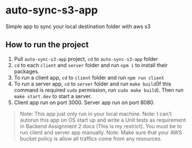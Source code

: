 # auto-sync-s3-app
Simple app to sync your local destination folder with aws s3

## How to run the project
1. Pull `auto-sync-s3-app` project, `cd` to `auto-sync-s3-app` folder
2. `cd` to each `client` and `server` folder and run `npm i` to install their packages.
2. To run a client app, `cd` to `client` folder and run `npm run client`
3. To run a server app, `cd` to `server` folder and run `make build`(If this command is required `sudo` permission, run `sudo make build`). Then run `make start.dev` to start a server.
4. Client app run on port 3000. Server app run on port 8080.

> Note: This app just only run in your local machine. 
> Note: I can't autorun this app on OS start up and write a Unit tests as requirement in Backend Assignment 2 docs (This is my restrict). You must be to run client and server app manually.
> Note: Make sure that your AWS bucket policy is allow all traffics come from any resources.

